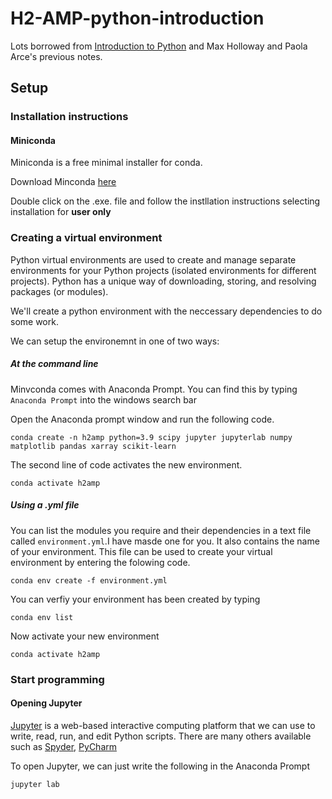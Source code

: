 # H2-AMP-python-introduction

Lots borrowed from [Introduction to Python](https://rabernat.github.io/research_computing/intro-to-python.html) and Max Holloway and Paola Arce's previous notes.

## Setup

### Installation instructions

#### Miniconda

Miniconda is a free minimal installer for conda.

Download Minconda [here](https://docs.conda.io/en/latest/miniconda.html)

Double click on the .exe. file and follow the instllation instructions selecting installation for **user only**

### Creating a virtual environment

Python virtual environments are used to create and manage separate environments 
for your Python projects (isolated environments for different projects). 
Python has a unique way of downloading, storing, and resolving packages (or modules).

We'll create a python environment with the neccessary dependencies to do some work. 

We can setup the environemnt in one of two ways:

##### At the command line

Minvconda comes with Anaconda Prompt. You can find this by typing `Anaconda Prompt` into the windows search bar

Open the Anaconda prompt window and run the following code.

	conda create -n h2amp python=3.9 scipy jupyter jupyterlab numpy matplotlib pandas xarray scikit-learn

The second line of code activates the new environment.

	conda activate h2amp

##### Using a .yml file

You can list the modules you require and their dependencies in a text file called `environment.yml`.I have masde one for you.
It also contains the name of your environment. 
This file can be used to create your virtual environment by entering the folowing code.

	conda env create -f environment.yml
	
You can verfiy your environment has been created by typing

	conda env list
	
Now activate your new environment

	conda activate h2amp
	
### Start programming	

#### Opening Jupyter

[Jupyter](https://jupyter.org/) is a web-based interactive computing platform that we can use to write, read, run, and edit Python scripts. 
There are many others available such as [Spyder](https://www.spyder-ide.org/), [PyCharm](https://www.jetbrains.com/pycharm/) 

To open Jupyter, we can just write the following in the Anaconda Prompt

	jupyter lab
